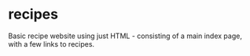 # recipes

Basic recipe website using just HTML - consisting of a main index page, with a few links to recipes.